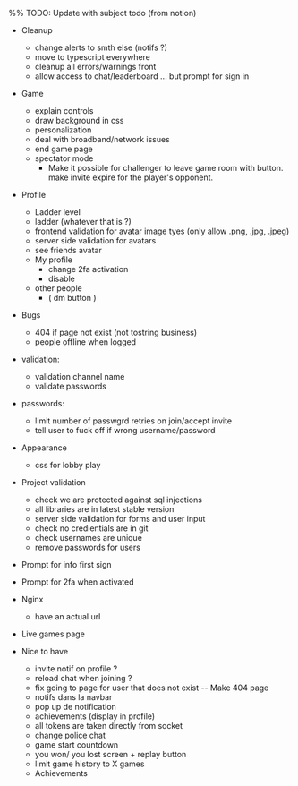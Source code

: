 %% TODO: Update with subject todo (from notion)

- Cleanup
  - change alerts to smth else (notifs ?)
  - move to typescript everywhere
  - cleanup all errors/warnings front
  - allow access to chat/leaderboard ... but prompt for sign in

- Game
  - explain controls
  - draw background in css
  - personalization
  - deal with broadband/network issues
  - end game page
  - spectator mode
	- Make it possible for challenger to leave game room with button. make invite expire for the player's opponent.

- Profile
  - Ladder level
  - ladder (whatever that is ?)
  - frontend validation for avatar image tyes (only allow .png, .jpg, .jpeg)
  * server side validation for avatars
  - see friends avatar
  - My profile
    - change 2fa activation
    - disable
  - other people
    - ( dm button )

- Bugs
  - 404 if page not exist (not tostring business)
  - people offline when logged

- validation:
  - validation channel name
  - validate passwords

- passwords:
  - limit number of passwgrd retries on join/accept invite
  - tell user to fuck off if wrong username/password

- Appearance
  - css for lobby play

- Project validation
  - check we are protected against sql injections
  - all libraries are in latest stable version
  - server side validation for forms and user input
  - check no credientials are in git
  - check usernames are unique
  - remove passwords for users

- Prompt for info first sign
- Prompt for 2fa when activated

- Nginx
  - have an actual url

- Live games page

- Nice to have
  - invite notif on profile ?
  - reload chat when joining ?
  - fix going to page for user that does not exist -- Make 404 page
  - notifs dans la navbar
  - pop up de notification
  - achievements (display in profile)
  - all tokens are taken directly from socket
  - change police chat
  - game start countdown
  - you won/ you lost screen + replay button
  - limit game history to X games
  - Achievements
